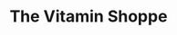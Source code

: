 ---
title: "The Vitamin Shoppe"
url: /salt-lake-city/the-vitamin-shoppe/
shop: Nahrungsergänzung
---